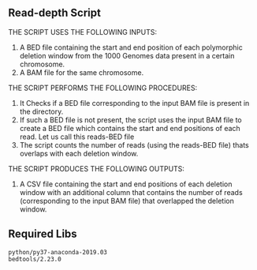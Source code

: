 ## Read-depth Script


THE SCRIPT USES THE FOLLOWING INPUTS:
1) A BED file containing the start and end position of each polymorphic deletion window from the 1000 Genomes data present in a certain chromosome.
2) A BAM file for the same chromosome.

THE SCRIPT PERFORMS THE FOLLOWING PROCEDURES:
1) It Checks if a BED file corresponding to the input BAM file is present in the directory.
2) If such a BED file is not present, the script uses the input BAM file to create a BED file which contains the start and end positions of each read. Let us call this reads-BED file
3) The script counts the number of reads (using the reads-BED file) thats overlaps with each deletion window.

THE SCRIPT PRODUCES THE FOLLOWING OUTPUTS:
1) A CSV file containing the start and end positions of each deletion window with an additional column that contains the number of reads (corresponding to the input BAM file) that overlapped the deletion window.


## Required Libs

```
python/py37-anaconda-2019.03
bedtools/2.23.0
```
